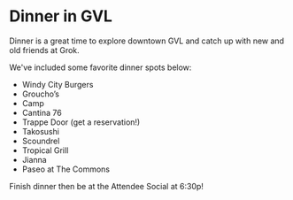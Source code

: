 # Dinner in GVL

Dinner is a great time to explore downtown GVL and catch up with new and old friends at Grok.

We've included some favorite dinner spots below:

- Windy City Burgers
- Groucho’s
- Camp
- Cantina 76
- Trappe Door (get a reservation!)
- Takosushi
- Scoundrel
- Tropical Grill
- Jianna
- Paseo at The Commons

Finish dinner then be at the Attendee Social at 6:30p!

